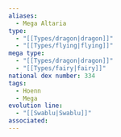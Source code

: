 ```yaml
---
aliases:
  - Mega Altaria
type:
  - "[[Types/dragon|dragon]]"
  - "[[Types/flying|flying]]"
mega type:
  - "[[Types/dragon|dragon]]"
  - "[[Types/fairy|fairy]]"
national dex number: 334
tags:
  - Hoenn
  - Mega
evolution line:
  - "[[Swablu|Swablu]]"
associated: 
---
```

